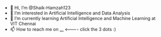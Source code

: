 - 👋 Hi, I’m @Shaik-Hamzah123
- 👀 I’m interested in Artificial Intelligence and Data Analysis
- 🌱 I’m currently learning Artificial Intelligence and Machine Learning at VIT Chennai
- 📫 How to reach me on [...](https://linktr.ee/shaik_hamzah) <---- click the 3 dots :)

<!---
Shaik-Hamzah123/Shaik-Hamzah123 is a ✨ special ✨ repository because its `README.md` (this file) appears on your GitHub profile.
You can click the Preview link to take a look at your changes.
--->
